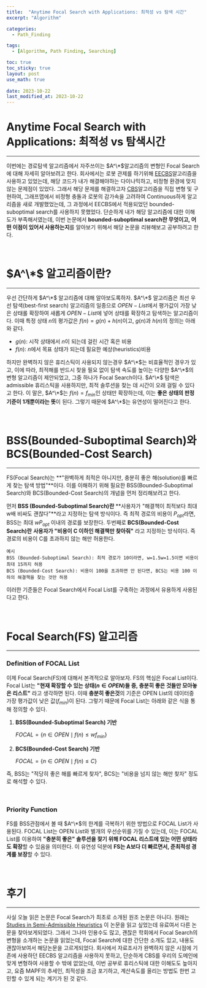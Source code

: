 ```yaml
---
title:  "Anytime Focal Search with Applications: 최적성 vs 탐색 시간"
excerpt: "Algorithm"

categories:
  - Path_Finding

tags:
  - [Algorithm, Path Finding, Searching]

toc: true
toc_sticky: true
layout: post
use_math: true
 
date: 2023-10-22
last_modified_at: 2023-10-22
---
```


# **Anytime Focal Search with Applications: 최적성 vs 탐색시간**
---
이번에는 경로탐색 알고리즘에서 자주쓰이는 $A^\*$알고리즘의 변형인 Focal Search에 대해 자세히 알아보려고 한다. 회사에서는 로봇 관제를 하기위해 [EECBS](https://arxiv.org/abs/2010.01367)알고리즘을 사용하고 있었는데, 해당 코드가 내가 해결해야하는 다이나믹하고, 비정형 환경에 맞지 않는 문제점이 있었다. 그래서 해당 문제를 해결하고자 [CBS](https://reofard.github.io/path_finding/2023/05/20/CBS-MAPF%EA%B3%84%EC%9D%98-%EC%84%B1%EA%B2%BD.html)알고리즘을 직접 변형 및 구현하여, 그래프맵에서 비정형 충돌과 로봇의 감가속을 고려하여 Continuous하게 알고리즘을 새로 개발했었는데, 그 과정에서 EECBS에서 적용되었던 bounded-suboptimal search를 사용하지 못했었다. 단순하게 내가 해당 알고리즘에 대한 이해도가 부족해서였는데, 이번 논문에서 **bounded-suboptimal search란 무엇이고, 어떤 이점이 있어서 사용하는지**를 알아보기 위해서 해당 논문을 리뷰해보고 공부하려고 한다.

<br>

# $A^\*$ **알고리즘이란?**
---
우선 간단하게 $A^\*$ 알고리즘에 대해 알아보도록하자. $A^\*$ 알고리즘은 최선 우선 탐색(best-first search) 알고리즘의 일종으로 $OPEN-List$에서 평가값이 가장 낮은 상태롤 확장하여 새롭게 $OPEN-List$에 넣어 상태를 확장하고 탐색하는 알고리즘이다. 이때 특정 상태 $n$의 평가값은 $f(n)=g(n)+h(n)$이고, $g(n)$과 $h(n)$의 정의는 아래와 같다.

- $g(n)$: 시작 상태에서 $n$이 되는데 걸린 시간 혹은 비용
- $f(n)$: $n$에서 목표 상태가 되는데 필요한 예상(heuristics)비용

하지만 완벽하지 않은 휴리스틱이 사용되지 않는경우 $A^\*$는 비효율적인 경우가 있고, 이에 따라, 최적해를 반드시 찾을 필요 없이 탐색 속도를 높이는 다양한 $A^\*$의 변형 알고리즘이 제안되었고, 그중 하나가 Focal Search이다. $A^\*$ 탐색은 admissible 휴리스틱을 사용하지만, 최적 솔루션을 찾는 데 시간이 오래 걸릴 수 있다고 한다. 이 말은, $A^\*$는 $f(n)=f_{min}$​인 상태만 확장하는데, 이는 **좋은 상태의 판정 기준이 1개뿐이라는 뜻**이 된다. 그렇기 때문에 $A^\*$는 유연성이 떨어진다고 한다.

<br>

# BSS(Bounded-Suboptimal Search)와 BCS(Bounded-Cost Search)
---
FS(Focal Search)는 **"완벽하게 최적은 아니지만, 충분히 좋은 해(solution)를 빠르게 찾는 탐색 방법"**이다. 이를 이해하기 위해 필요한 BSS(Bounded-Suboptimal Search)와 BCS(Bounded-Cost Search)의 개념을 먼저 정리해보려고 한다.

먼저 **BSS (Bounded-Suboptimal Search)란** **사용자가 "해결책이 최적보다 최대 w배 비싸도 괜찮다"**라고 지정하는 탐색 방식이다. 즉 최적 경로의 비용이 $P_{opt}$​라면, BSS는 최대 $wP_{opt}$ 이내의 경로를 보장한다. 
두번째로 **BCS(Bounded-Cost Search)란** **사용자가 "비용이 C 이하인 해결책만 찾아줘"** 라고 지정하는 방식이다. 즉 경로의 비용이 C를 초과하지 않는 해만 허용한다.

    예시
    BSS (Bounded-Suboptimal Search): 최적 경로가 10이라면, w=1.5w=1.5이면 비용이 최대 15까지 허용
    BCS (Bounded-Cost Search): 비용이 100을 초과하면 안 된다면, BCS는 비용 100 이하의 해결책을 찾는 것만 허용

이러한 기준들은 Focal Search에서 Focal List를 구축하는 과정에서 유용하게 사용된다고 한다.

<br>

# **Focal Search(FS) 알고리즘**
---

### **Definition of FOCAL List**
이제 Focal Search(FS)에 대해서 본격적으로 알아보자. FS의 핵심은 Focal List이다. Focal List는 **"현재 확장할 수 있는 상태($n \in OPEN$)들 중, 충분히 좋은 것들만 모아놓은 리스트"** 라고 생각하면 된다. 이때 **충분히 좋은것**의 기준은 OPEN List의 데이터중 가장 평가값이 낮은 값($f_{min}$)이 된다. 그렇기 때문에 Focal List는 아래와 같은 식을 통해 정의할 수 있다.

1. **BSS(Bounded-Suboptimal Search) 기반**

    $FOCAL=\{n \in OPEN \mid f(n) \le wf_{min}\}$


2. **BCS(Bounded-Cost Search) 기반**

    $FOCAL=\{n \in OPEN \mid f(n) \le C\}$

즉, BSS는 "적당히 좋은 해를 빠르게 찾자", BCS는 "비용을 넘지 않는 해만 찾자" 정도로 해석할 수 있다.

<br>

### **Priority Function**

FS를 BSS관점에서 볼 때 $A^\*$의 한계를 극복하기 위한 방법으로 FOCAL List가 사용된다. FOCAL List는 OPEN List와 별개의 우선순위를 가질 수 있는데, 이는 FOCAL List를 이용하여 **"충분히 좋은" 솔루션을 찾기 위해 FOCAL 리스트에 있는 어떤 상태라도 확장**할 수 있음을 의미한다. 이 유연성 덕분에 **FS는 A보다 더 빠르면서, 준최적성 경계를 보장**할 수 있다.


<br>

# 후기
---
사실 오늘 읽은 논문은 Focal Search가 최초로 소개된 원조 논문은 아니다. 원래는 [Studies in Semi-Admissible Heuristics](https://ieeexplore.ieee.org/document/4767270) 이 논문을 읽고 싶었는데 유료여서 다른 논문을 찾아보게되었다. 그래서 그나마 인용수도 많고, 괜찮은 학회에서 Focal Search의 변형을 소개하는 논문을 읽었는데, Focal Search에 대한 간단한 소개도 있고, 내용도 괜찮아보여서 해당논문을 고르게되었다.
회사에서 자료조사가 완벽하지 않은 시점에 기존에 사용하던 EECBS 알고리즘을 사용하지 못하고, 단순하게 CBS를 우리의 도메인에 맞게 변형하여 사용할 수 밖에 없었는데, 이번 공부로 휴리스틱에 대한 이해도도 높아지고, 요즘 MAPF의 추세인, 최적성을 조금 포기하고, 계산속도를 올리는 방법도 한번 고민할 수 있게 되는 계기가 된 것 같다.